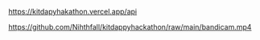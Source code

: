 https://kitdapyhakathon.vercel.app/api


https://github.com/Nihthfall/kitdappyhackathon/raw/main/bandicam.mp4
